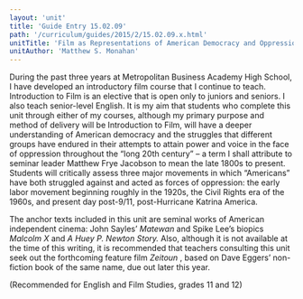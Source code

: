 ```yaml
---
layout: 'unit'
title: 'Guide Entry 15.02.09'
path: '/curriculum/guides/2015/2/15.02.09.x.html'
unitTitle: 'Film as Representations of American Democracy and Oppression in the Long 20th Century'
unitAuthor: 'Matthew S. Monahan'
---
```


<main>
 <p>
  During the past three years at Metropolitan Business Academy High School, I have developed an introductory film course that I continue to teach. Introduction to Film is an elective that is open only to juniors and seniors. I also teach senior-level English. It is my aim that students who complete this unit through either of my courses, although my primary purpose and method of delivery will be Introduction to Film, will have a deeper understanding of American democracy and the struggles that different groups have endured in their attempts to attain power and voice in the face of oppression throughout the “long 20th century” – a term I shall attribute to seminar leader Matthew Frye Jacobson to mean the late 1800s to present. Students will critically assess three major movements in which “Americans” have both struggled against and acted as forces of oppression: the early labor movement beginning roughly in the 1920s, the Civil Rights era of the 1960s, and present day post-9/11, post-Hurricane Katrina America.
 </p>
 <p>
  The anchor texts included in this unit are seminal works of American independent cinema: John Sayles’
  <em>
   Matewan
  </em>
  and Spike Lee’s biopics
  <em>
   Malcolm X
  </em>
  and
  <em>
   A Huey P. Newton Story.
  </em>
  Also, although it is not available at the time of this writing, it is recommended that teachers consulting this unit seek out the forthcoming feature film
  <em>
   Zeitoun
  </em>
  , based on Dave Eggers’ non-fiction book of the same name, due out later this year.
 </p>
 <p>
  (Recommended for English and Film Studies, grades 11 and 12)
 </p>
</main>
